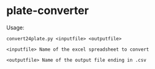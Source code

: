 # plate-converter

Usage: 

`convert24plate.py <inputfile> <outputfile>`

`<inputfile> Name of the excel spreadsheet to convert`

`<outputfile> Name of the output file ending in .csv`

